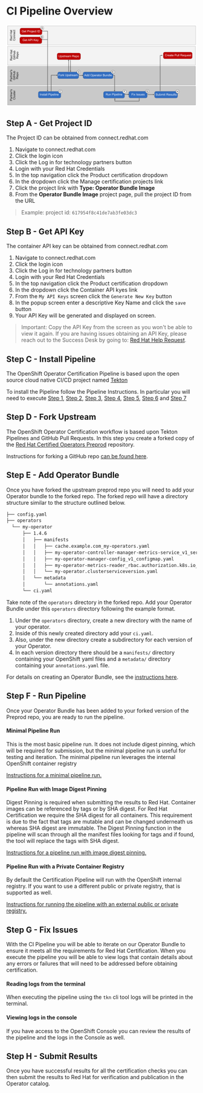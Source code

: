 # CI Pipeline Overview

![CI Cert Pipeline Flow](assets/ci-pipeline-overview.png)


## Step A - Get Project ID
The Project ID can be obtained from connect.redhat.com
1. Navigate to connect.redhat.com
2. Click the login icon
3. Click the Log in for technology partners button
4. Login with your Red Hat Credentials
5. In the top navigation click the Product certification dropdown
6. In the dropdown click the Manage certification projects link
7. Click the project link with **Type: Operator Bundle Image**
8. From the **Operator Bundle Image** project page, pull the project ID from the URL
> Example: project id: `617954f8c41de7ab3fe03dc3`

## Step B - Get API Key
The container API key can be obtained from connect.redhat.com
1. Navigate to connect.redhat.com
2. Click the login icon
3. Click the Log in for technology partners button
4. Login with your Red Hat Credentials
5. In the top navigation click the Product certification dropdown
6. In the dropdown click the Container API kyes link
7. From the `My API Keys` screen click the `Generate New Key` button
8. In the popup screen enter a descriptive Key Name and click the `save` button
9. Your API Key will be generated and displayed on screen. 
> Important: Copy the API Key from the screen as you won't be able to view it again. If you are having issues obtaining an API Key, please reach out to the Success Desk by going to: [Red Hat Help Request](https://connect.redhat.com/support/technology-partner/#/).

## Step C - Install Pipeline
The OpenShift Operator Certification Pipeline is based upon the open source cloud native CI/CD project named [Tekton](https://tekton.dev/)

To install the Pipeline follow the Pipeline Instructions. In particular you will need to execute [Step 1](ci-pipeline.md#step1), [Step 2](ci-pipeline.md#step2), [Step 3](ci-pipeline.md#step3), [Step 4](ci-pipeline.md#step4), [Step 5](ci-pipeline.md#step5), [Step 6](ci-pipeline.md#step6) and [Step 7](ci-pipeline.md#step7)

## Step D - Fork Upstream
The OpenShift Operator Certification workflow is based upon Tekton Pipelines and GitHub Pull Requests.  In this step you create a forked copy of the [Red Hat Certified Operators Preprod](https://github.com/redhat-openshift-ecosystem/certified-operators-preprod) repository. 

Instructions for forking a GitHub repo [can be found here](https://docs.github.com/en/get-started/quickstart/fork-a-repo). 

## Step E - Add Operator Bundle
Once you have forked the upstream preprod repo you will need to add your Operator bundle to the forked repo. The forked repo will have a directory structure similar to the structure outlined below. 

```bash
├── config.yaml
├── operators
  └── my-operator
      ├── 1.4.6
      │   ├── manifests
      │   │   ├── cache.example.com_my-operators.yaml
      │   │   ├── my-operator-controller-manager-metrics-service_v1_service.yaml
      │   │   ├── my-operator-manager-config_v1_configmap.yaml
      │   │   ├── my-operator-metrics-reader_rbac.authorization.k8s.io_v1_clusterrole.yaml
      │   │   └── my-operator.clusterserviceversion.yaml
      │   └── metadata
      │       └── annotations.yaml
      └── ci.yaml
```
Take note of the `operators` directory in the forked repo. Add your Operator Bundle under this `operators` directory following the example format. 
1. Under the `operators` directory, create a new directory with the name of your operator.  
1. Inside of this newly created directory add your `ci.yaml`.  
1. Also, under the new directory create a subdirectory for each version of your Operator.  
1. In each version directory there should be a `manifests/` directory containing your OpenShift yaml files and a `metadata/` directory containing your `annotations.yaml` file.

For details on creating an Operator Bundle, see the [instructions here](https://sdk.operatorframework.io/docs/olm-integration/). 

## Step F - Run Pipeline
Once your Operator Bundle has been added to your forked version of the Preprod repo, you are ready to run the pipeline.

#### Minimal Pipeline Run
This is the most basic pipeline run. It does not include digest pinning, which will be required for submission, but the minimal pipeline run is useful for testing and iteration. The minimal pipeline run leverages the internal OpenShift container registry

[Instructions for a minimal pipeline run.](ci-pipeline.md#minimal-pipeline-run)

#### Pipeline Run with Image Digest Pinning
Digest Pinning is required when submitting the results to Red Hat. Container images can be referenced by tags or by SHA digest.  For Red Hat Certification we require the SHA digest for all containers. This requirement is due to the fact that tags are mutable and can be changed underneath us whereas SHA digest are immutable.  The Digest Pinning function in the pipeline will scan through all the manifest files looking for tags and if found, the tool will replace the tags with SHA digest.

[Instructions for a pipeline run with image digest pinning.](ci-pipeline.md#img-digest-pipeline-run)

#### Pipeline Run with a Private Container Registry
By default the Certification Pipeline will run with the OpenShift internal registry. If you want to use a different public or private registry, that is supported as well.

[Instructions for running the pipeline with an external public or private registry.](ci-pipeline.md#private-registry-pipeline-run)

## Step G - Fix Issues
With the CI Pipeline you will be able to iterate on our Operator Bundle to ensure it meets all the requirements for Red Hat Certification. When you execute the pipeline you will be able to view logs that contain details about any errors or failures that will need to be addressed before obtaining certification. 

#### Reading logs from the terminal
When executing the pipeline using the `tkn` cli tool logs will be printed in the terminal. 

#### Viewing logs in the console
If you have access to the OpenShift Console you can review the results of the pipeline and the logs in the Console as well. 

## Step H - Submit Results
Once you have successful results for all the certification checks you can then submit the results to Red Hat for verification and publication in the Operator catalog. 
